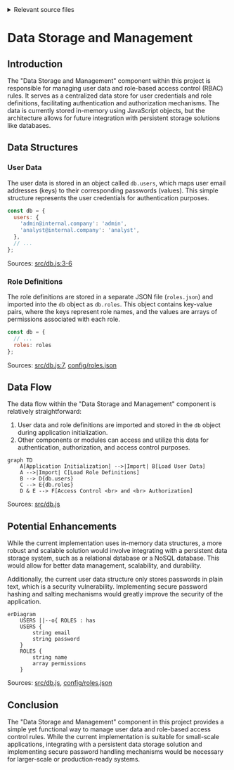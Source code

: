 <details>
<summary>Relevant source files</summary>

The following files were used as context for generating this wiki page:

- [src/db.js](https://github.com/aanickode/access-control-service/blob/main/src/db.js)
- [config/roles.json](config/roles.json)

</details>

# Data Storage and Management

## Introduction

The "Data Storage and Management" component within this project is responsible for managing user data and role-based access control (RBAC) rules. It serves as a centralized data store for user credentials and role definitions, facilitating authentication and authorization mechanisms. The data is currently stored in-memory using JavaScript objects, but the architecture allows for future integration with persistent storage solutions like databases.

## Data Structures

### User Data

The user data is stored in an object called `db.users`, which maps user email addresses (keys) to their corresponding passwords (values). This simple structure represents the user credentials for authentication purposes.

```javascript
const db = {
  users: {
    'admin@internal.company': 'admin',
    'analyst@internal.company': 'analyst',
  },
  // ...
};
```

Sources: [src/db.js:3-6]()

### Role Definitions

The role definitions are stored in a separate JSON file (`roles.json`) and imported into the `db` object as `db.roles`. This object contains key-value pairs, where the keys represent role names, and the values are arrays of permissions associated with each role.

```javascript
const db = {
  // ...
  roles: roles
};
```

Sources: [src/db.js:7](), [config/roles.json]()

## Data Flow

The data flow within the "Data Storage and Management" component is relatively straightforward:

1. User data and role definitions are imported and stored in the `db` object during application initialization.
2. Other components or modules can access and utilize this data for authentication, authorization, and access control purposes.

```mermaid
graph TD
    A[Application Initialization] -->|Import| B[Load User Data]
    A -->|Import| C[Load Role Definitions]
    B --> D{db.users}
    C --> E{db.roles}
    D & E --> F[Access Control <br> and <br> Authorization]
```

Sources: [src/db.js]()

## Potential Enhancements

While the current implementation uses in-memory data structures, a more robust and scalable solution would involve integrating with a persistent data storage system, such as a relational database or a NoSQL database. This would allow for better data management, scalability, and durability.

Additionally, the current user data structure only stores passwords in plain text, which is a security vulnerability. Implementing secure password hashing and salting mechanisms would greatly improve the security of the application.

```mermaid
erDiagram
    USERS ||--o{ ROLES : has
    USERS {
        string email
        string password
    }
    ROLES {
        string name
        array permissions
    }
```

Sources: [src/db.js](), [config/roles.json]()

## Conclusion

The "Data Storage and Management" component in this project provides a simple yet functional way to manage user data and role-based access control rules. While the current implementation is suitable for small-scale applications, integrating with a persistent data storage solution and implementing secure password handling mechanisms would be necessary for larger-scale or production-ready systems.